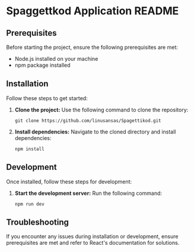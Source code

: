 # Spaggettkod Application README


## Prerequisites

Before starting the project, ensure the following prerequisites are met:

-  Node.js installed on your machine
-  npm package installed

## Installation

Follow these steps to get started:

1. **Clone the project:** Use the following command to clone the repository:

   ```
   git clone https://github.com/linusansas/Spagettikod.git
   ```

2. **Install dependencies:** Navigate to the cloned directory and install dependencies:

   ```
   npm install
   ```

## Development

Once installed, follow these steps for development:

1. **Start the development server:** Run the following command:

   ```
   npm run dev
   ```

## Troubleshooting

If you encounter any issues during installation or development, ensure prerequisites are met and refer to React's documentation for solutions.
